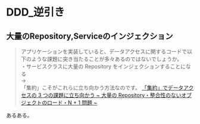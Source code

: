 # DDD_逆引き

## 大量のRepository,Serviceのインジェクション

>アプリケーションを実装していると、データアクセスに関するコードで以下のような課題に突き当たることが多々あるのではないでしょうか。  
>・サービスクラスに大量の Repository をインジェクションすることになる  
>→  
>「集約」こそがこれらに立ち向かう方法なのです。
>[「集約」でデータアクセスの 3 つの課題に立ち向かう ~ 大量の Repository・整合性のないオブジェクトのロード・N + 1 問題 ~](https://qiita.com/os1ma/items/28f5d03d3b92e6a1e1d8)  

あるある。  
